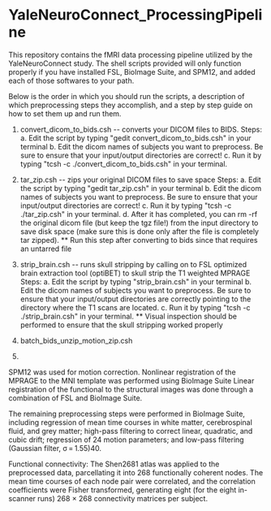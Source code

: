 # YaleNeuroConnect_ProcessingPipeline

This repository contains the fMRI data processing pipeline utilized by the YaleNeuroConnect study. The shell scripts provided will only function properly if you have installed FSL, BioImage Suite, and SPM12, and added each of those softwares to your path. 


Below is the order in which you should run the scripts, a description of which preprocessing steps they accomplish, and a step by step guide on how to set them up and run them. 
1. convert_dicom_to_bids.csh -- converts your DICOM files to BIDS.
    Steps:
       a. Edit the script by typing "gedit convert_dicom_to_bids.csh" in your terminal
       b. Edit the dicom names of subjects you want to preprocess. Be sure to ensure that your input/output directories are correct! 
       c. Run it by typing "tcsh -c ./convert_dicom_to_bids.csh" in your terminal.

2. tar_zip.csh -- zips your original DICOM files to save space
   Steps:
       a. Edit the script by typing "gedit tar_zip.csh" in your terminal
       b. Edit the dicom names of subjects you want to preprocess. Be sure to ensure that your input/output directories are correct!
       c. Run it by typing "tcsh -c ./tar_zip.csh" in your terminal.
       d. After it has completed, you can rm -rf the original dicom file (but keep the tgz file!) from the input directory to save disk space (make sure this is done only after the file is completely tar zipped).
       ** Run this step after converting to bids since that requires an untarred file

3. strip_brain.csh -- runs skull stripping by calling on to FSL optimized brain extraction tool (optiBET) to skull strip the T1 weighted MPRAGE
    Steps:
       a. Edit the script by typing "strip_brain.csh" in your terminal
       b. Edit the dicom names of subjects you want to preprocess. Be sure to ensure that your input/output directories are correctly pointing to the directory where the T1 scans are located.
       c. Run it by typing "tcsh -c ./strip_brain.csh" in your terminal.
       ** Visual inspection should be performed to ensure that the skull stripping worked properly

4. batch_bids_unzip_motion_zip.csh

5. 

SPM12 was used for motion correction. 
Nonlinear registration of the MPRAGE to the MNI template was performed using BioImage Suite
Linear registration of the functional to the structural images was done through a combination of FSL and BioImage Suite. 

The remaining preprocessing steps were performed in BioImage Suite, including regression of mean time courses in white matter, cerebrospinal fluid, and grey matter; high-pass filtering to correct linear, quadratic, and cubic drift; regression of 24 motion parameters; and low-pass filtering (Gaussian filter, σ = 1.55)40. 


Functional connectivity: The Shen2681 atlas was applied to the preprocessed data, parcellating it into 268 functionally coherent nodes. The mean time courses of each node pair were correlated, and the correlation coefficients were Fisher transformed, generating eight (for the eight in-scanner runs) 268 × 268 connectivity matrices per subject.
